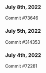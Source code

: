 ### July 8th, 2022

Commit #73646

### July 5th, 2022

Commit #314353


### July 4th, 2022

Commit #72281
